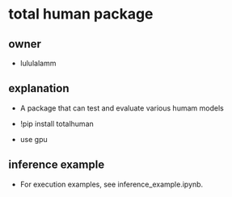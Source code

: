 # total human package

## owner
- lululalamm

## explanation
- A package that can test and evaluate various humam models

- !pip install totalhuman

- use gpu

## inference example
- For execution examples, see inference_example.ipynb.